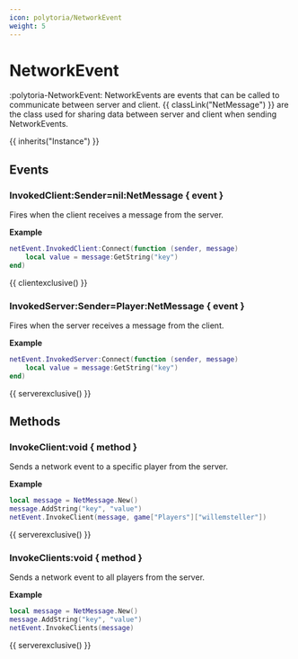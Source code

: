```yaml
---
icon: polytoria/NetworkEvent
weight: 5
---
```


# NetworkEvent

:polytoria-NetworkEvent: NetworkEvents are events that can be called to communicate between server and client. {{ classLink("NetMessage") }} are the class used for sharing data between server and client when sending NetworkEvents.

{{ inherits("Instance") }}

## Events

### InvokedClient:Sender=nil:NetMessage { event }

Fires when the client receives a message from the server.

**Example**

```lua
netEvent.InvokedClient:Connect(function (sender, message)
    local value = message:GetString("key")
end)
```

{{ clientexclusive() }}

### InvokedServer:Sender=Player:NetMessage { event }

Fires when the server receives a message from the client.

**Example**

```lua
netEvent.InvokedServer:Connect(function (sender, message)
    local value = message:GetString("key")
end)
```

{{ serverexclusive() }}

## Methods

### InvokeClient:void { method }

Sends a network event to a specific player from the server.

**Example**

```lua
local message = NetMessage.New()
message.AddString("key", "value")
netEvent.InvokeClient(message, game["Players"]["willemsteller"])
```

{{ serverexclusive() }}

### InvokeClients:void { method }

Sends a network event to all players from the server.

**Example**

```lua
local message = NetMessage.New()
message.AddString("key", "value")
netEvent.InvokeClients(message)
```

{{ serverexclusive() }}
